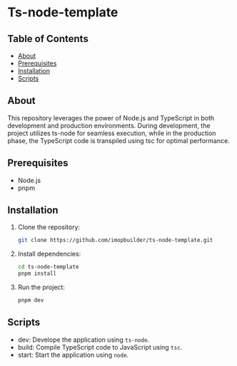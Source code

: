 # Ts-node-template

## Table of Contents
- [About](#about)
- [Prerequisites](#prerequisites)
- [Installation](#installation)
- [Scripts](#scripts)

## About
This repository leverages the power of Node.js and TypeScript in both development and production environments. During development, the project utilizes ts-node for seamless execution, while in the production phase, the TypeScript code is transpiled using tsc for optimal performance.

## Prerequisites

- Node.js
- pnpm

## Installation
1. Clone the repository:
   ```bash
   git clone https://github.com/imopbuilder/ts-node-template.git
   ```
2. Install dependencies:
   ```bash
   cd ts-node-template
   pnpm install  
   ```
3. Run the project:
   ```bash
   pnpm dev
   ```
## Scripts
   - dev: Develope the application using <code>ts-node</code>.
   - build: Compile TypeScript code to JavaScript using <code>tsc</code>.
   - start: Start the application using <code>node</code>.
   
